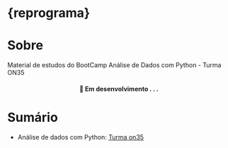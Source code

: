 # {reprograma}



# Sobre 

Material de estudos do BootCamp Análise de Dados com Python - Turma ON35  

<h4 align="center"> 
	🚧  Em desenvolvimento . . .
</h4>

# Sumário

* Análise de dados com Python: [Turma on35](https://github.com/palomaavena/reprograma/tree/main/on35)
  
  
